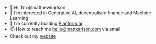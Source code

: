 - 👋 Hi, I’m @matthewkarlson
- 👀 I’m interested in Generative AI, decentralised finance and Machine Learning
- 🌱 I’m currently building [Planform.ai](https://planform.ai)
- 📫 How to reach me hello@mattkarlson.com via email
- Check out my [website](https://www.mattkarlson.com)
<!---
matthewkarlson/matthewkarlson is a ✨ special ✨ repository because its `README.md` (this file) appears on your GitHub profile.
You can click the Preview link to take a look at your changes.
--->
